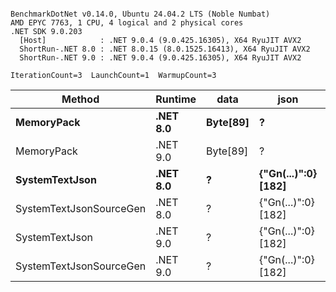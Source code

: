 ```

BenchmarkDotNet v0.14.0, Ubuntu 24.04.2 LTS (Noble Numbat)
AMD EPYC 7763, 1 CPU, 4 logical and 2 physical cores
.NET SDK 9.0.203
  [Host]            : .NET 9.0.4 (9.0.425.16305), X64 RyuJIT AVX2
  ShortRun-.NET 8.0 : .NET 8.0.15 (8.0.1525.16413), X64 RyuJIT AVX2
  ShortRun-.NET 9.0 : .NET 9.0.4 (9.0.425.16305), X64 RyuJIT AVX2

IterationCount=3  LaunchCount=1  WarmupCount=3  

```
| Method                  | Runtime  | data     | json                | Mean      | Error      | StdDev   | Min       | Max       | Gen0   | Allocated |
|------------------------ |--------- |--------- |-------------------- |----------:|-----------:|---------:|----------:|----------:|-------:|----------:|
| **MemoryPack**              | **.NET 8.0** | **Byte[89]** | **?**                   |  **54.30 ns** |   **7.814 ns** | **0.428 ns** |  **53.99 ns** |  **54.79 ns** | **0.0062** |     **104 B** |
| MemoryPack              | .NET 9.0 | Byte[89] | ?                   |  41.64 ns |   5.045 ns | 0.277 ns |  41.43 ns |  41.96 ns | 0.0062 |     104 B |
| **SystemTextJson**          | **.NET 8.0** | **?**        | **{&quot;Gn(...)&quot;:0} [182]** | **988.91 ns** |   **2.008 ns** | **0.110 ns** | **988.79 ns** | **989.00 ns** | **0.0057** |     **104 B** |
| SystemTextJsonSourceGen | .NET 8.0 | ?        | {&quot;Gn(...)&quot;:0} [182] | 931.81 ns |  26.334 ns | 1.443 ns | 930.96 ns | 933.48 ns | 0.0057 |     104 B |
| SystemTextJson          | .NET 9.0 | ?        | {&quot;Gn(...)&quot;:0} [182] | 938.07 ns | 115.440 ns | 6.328 ns | 930.77 ns | 942.06 ns | 0.0057 |     104 B |
| SystemTextJsonSourceGen | .NET 9.0 | ?        | {&quot;Gn(...)&quot;:0} [182] | 942.90 ns |  62.985 ns | 3.452 ns | 940.35 ns | 946.83 ns | 0.0057 |     104 B |
